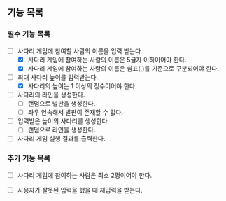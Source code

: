 ## 기능 목록

### 필수 기능 목록

- [ ] 사다리 게임에 참여할 사람의 이름을 입력 받는다.
    - [x] 사다리 게임에 참여하는 사람의 이름은 5글자 이하이어야 한다.
    - [x] 사다리 게임에 참여하는 사람의 이름은 쉼표(,)를 기준으로 구분되어야 한다.

- [ ] 최대 사다리 높이를 입력받는다.
    - [x] 사다리의 높이는 1 이상의 정수이어야 한다.

- [ ] 사다리의 라인을 생성한다.
    - [ ] 랜덤으로 발판을 생성한다.
    - [ ] 좌우 연속해서 발판이 존재할 수 없다.

- [ ] 입력받은 높이의 사다리를 생성한다.
    - [ ] 랜덤으로 라인을 생성한다.

- [ ] 사다리 게임 실행 결과를 출력한다.

### 추가 기능 목록

- [ ] 사다리 게임에 참여하는 사람은 최소 2명이어야 한다.
- [ ] 사용자가 잘못된 입력을 했을 때 재입력을 받는다.


